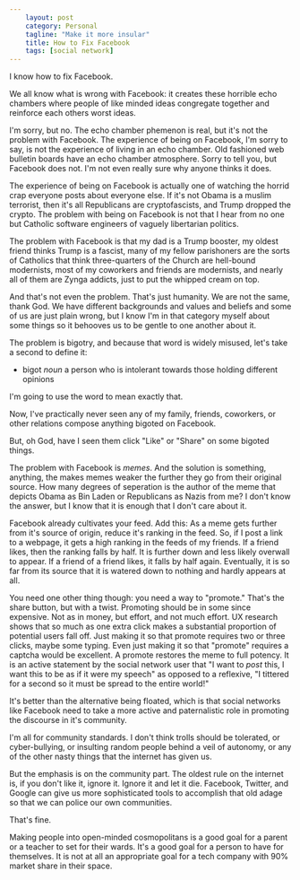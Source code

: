 ```yaml
---                                                 
    layout: post                                    
    category: Personal                              
    tagline: "Make it more insular"
    title: How to Fix Facebook                               
    tags: [social network]   
---
```


I know how to fix Facebook. 

<!-- more -->

We all know what is wrong with Facebook: it creates these horrible echo chambers where people of like minded ideas congregate together and reinforce each others worst ideas.

I'm sorry, but no. The echo chamber phemenon is real, but it's not the problem with Facebook. The experience of being on Facebook, I'm sorry to say, is not the experience of living in an echo chamber. Old fashioned web bulletin boards have an echo chamber atmosphere. Sorry to tell you, but Facebook does not. I'm not even really sure why anyone thinks it does.

The experience of being on Facebook is actually one of watching the horrid crap everyone posts about everyone else. If it's not Obama is a muslim terrorist, then it's all Republicans are cryptofascists, and Trump dropped the crypto. The problem with being on Facebook is not that I hear from no one but Catholic software engineers of vaguely libertarian politics.

The problem with Facebook is that my dad is a Trump booster, my oldest friend thinks Trump is a fascist, many of my fellow parishoners are the sorts of Catholics that think three-quarters of the Church are hell-bound modernists, most of my coworkers and friends are modernists, and nearly all of them are Zynga addicts, just to put the whipped cream on top.

And that's not even the problem. That's just humanity. We are not the same, thank God. We have different backgrounds and values and beliefs and some of us are just plain wrong, but I know I'm in that category myself about some things so it behooves us to be gentle to one another about it.

The problem is bigotry, and because that word is widely misused, let's take a second to define it:

* bigot _noun_ a person who is intolerant towards those holding different opinions

I'm going to use the word to mean exactly that.

Now, I've practically never seen any of my family, friends, coworkers, or other relations compose anything bigoted on Facebook.

But, oh God, have I seen them click "Like" or "Share" on some bigoted things.

The problem with Facebook is *memes*. And the solution is something, anything, the makes memes weaker the further they go from their original source. How many degrees of seperation is the author of the meme that depicts Obama as Bin Laden or Republicans as Nazis from me? I don't know the answer, but I know that it is enough that I don't care about it. 

Facebook already cultivates your feed. Add this: As a meme gets further from it's source of origin, reduce it's ranking in the feed. So, if I post a link to a webpage, it gets a high ranking in the feeds of my friends. If a friend likes, then the ranking falls by half. It is further down and less likely overwall to appear. If a friend of a friend likes, it falls by half again. Eventually, it is so far from its source that it is watered down to nothing and hardly appears at all.

You need one other thing though: you need a way to "promote." That's the share button, but with a twist. Promoting should be in some since expensive. Not as in money, but effort, and not much effort. UX research shows that so much as one extra click makes a substantial proportion of potential users fall off. Just making it so that promote requires two or three clicks, maybe some typing. Even just making it so that "promote" requires a captcha would be excellent. A promote restores the meme to full potency. It is an active statement by the social network user that "I want to *post* this, I want this to be as if it were my speech" as opposed to a reflexive, "I tittered for a second so it must be spread to the entire world!"

It's better than the alternative being floated, which is that social networks like Facebook need to take a more active and paternalistic role in promoting the discourse in it's community. 

I'm all for community standards. I don't think trolls should be tolerated, or cyber-bullying, or insulting random people behind a veil of autonomy, or any of the other nasty things that the internet has given us.

But the emphasis is on the community part. The oldest rule on the internet is, if you don't like it, ignore it. Ignore it and let it die. Facebook, Twitter, and Google can give us more sophisticated tools to accomplish that old adage so that we can police our own communities. 

That's fine.

Making people into open-minded cosmopolitans is a good goal for a parent or a teacher to set for their wards. It's a good goal for a person to have for themselves. It is not at all an appropriate goal for a tech company with 90% market share in their space.